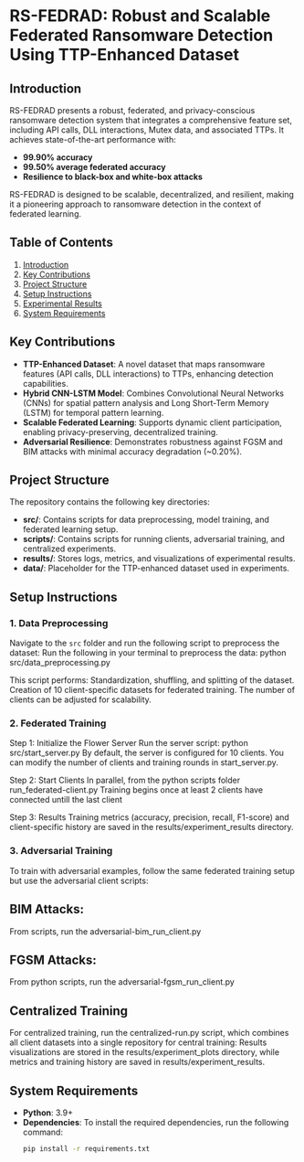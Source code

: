 # RS-FEDRAD: Robust and Scalable Federated Ransomware Detection Using TTP-Enhanced Dataset

## Introduction
RS-FEDRAD presents a robust, federated, and privacy-conscious ransomware detection system that integrates a comprehensive feature set, including API calls, DLL interactions, Mutex data, and associated TTPs. It achieves state-of-the-art performance with:

- **99.90% accuracy**
- **99.50% average federated accuracy**
- **Resilience to black-box and white-box attacks**

RS-FEDRAD is designed to be scalable, decentralized, and resilient, making it a pioneering approach to ransomware detection in the context of federated learning.

## Table of Contents
1. [Introduction](#introduction)
2. [Key Contributions](#key-contributions)
3. [Project Structure](#project-structure)
4. [Setup Instructions](#setup-instructions)
5. [Experimental Results](#experimental-results)
6. [System Requirements](#system-requirements)

## Key Contributions
- **TTP-Enhanced Dataset**: A novel dataset that maps ransomware features (API calls, DLL interactions) to TTPs, enhancing detection capabilities.
- **Hybrid CNN-LSTM Model**: Combines Convolutional Neural Networks (CNNs) for spatial pattern analysis and Long Short-Term Memory (LSTM) for temporal pattern learning.
- **Scalable Federated Learning**: Supports dynamic client participation, enabling privacy-preserving, decentralized training.
- **Adversarial Resilience**: Demonstrates robustness against FGSM and BIM attacks with minimal accuracy degradation (~0.20%).

## Project Structure
The repository contains the following key directories:
- **src/**: Contains scripts for data preprocessing, model training, and federated learning setup.
- **scripts/**: Contains scripts for running clients, adversarial training, and centralized experiments.
- **results/**: Stores logs, metrics, and visualizations of experimental results.
- **data/**: Placeholder for the TTP-enhanced dataset used in experiments.

## Setup Instructions
### 1. Data Preprocessing
Navigate to the `src` folder and run the following script to preprocess the dataset:
Run the following in your terminal to preprocess the data:
python src/data_preprocessing.py

This script performs:
Standardization, shuffling, and splitting of the dataset.
Creation of 10 client-specific datasets for federated training.
The number of clients can be adjusted for scalability.

### 2. Federated Training
Step 1: Initialize the Flower Server
Run the server script:
python src/start_server.py
By default, the server is configured for 10 clients. You can modify the number of clients and training rounds in start_server.py.

Step 2: Start Clients
In parallel, from the python scripts folder run_federated-client.py
Training begins once at least 2 clients have connected untill the last client

Step 3: Results
Training metrics (accuracy, precision, recall, F1-score) and client-specific history are saved in the results/experiment_results directory.
### 3. Adversarial Training
To train with adversarial examples, follow the same federated training setup but use the adversarial client scripts:
## BIM Attacks: 
From scripts, run the adversarial-bim_run_client.py
## FGSM Attacks:
From python scripts, run the adversarial-fgsm_run_client.py
## Centralized Training
For centralized training, run the centralized-run.py script, which combines all client datasets into a single repository for central training:
Results visualizations are stored in the results/experiment_plots directory, while metrics and training history are saved in results/experiment_results.

## System Requirements

- **Python**: 3.9+
- **Dependencies**:
  To install the required dependencies, run the following command:
  ```bash
  pip install -r requirements.txt

